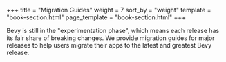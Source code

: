 +++
title = "Migration Guides"
weight = 7
sort_by = "weight"
template = "book-section.html"
page_template = "book-section.html"
+++

Bevy is still in the "experimentation phase", which means each release has its fair share of breaking changes. We provide migration guides for major releases to help users migrate their apps to the latest and greatest Bevy release.